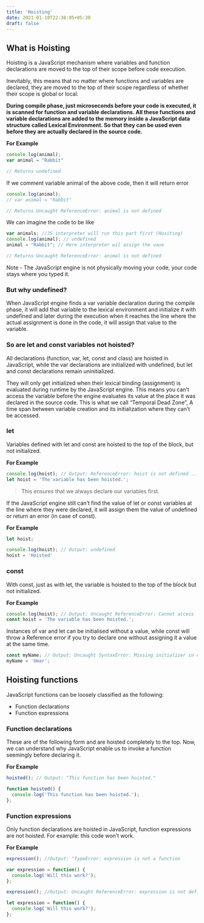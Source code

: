 ```yaml
---
title: 'Hoisting'
date: 2021-01-10T22:38:05+05:30
draft: false
---
```


## What is Hoisting

Hoisting is a JavaScript mechanism where variables and function declarations are moved to the top of their scope before code execution.

Inevitably, this means that no matter where functions and variables are declared, they are moved to the top of their scope regardless of whether their scope is global or local.

**During compile phase, just microseconds before your code is executed, it is scanned for function and variable declarations. All these functions and variable declarations are added to the memory inside a JavaScript data structure called Lexical Environment. So that they can be used even before they are actually declared in the source code.**

**For Example**

```javascript
console.log(animal);
var animal = "Rabbit"

// Returns undefined
```

If we comment variable animal of the above code, then it will return error

```javascript
console.log(animal);
// var animal = "Rabbit"

// Returns Uncaught ReferenceError: animal is not defined
```
We can imagine the code to be like

```javascript
var animals; //JS interpreter will run this part first (Hositing)
console.log(animal); // undefined
animal = "Rabbit"; // Here interpreter wil assign the vaue

// Returns Uncaught ReferenceError: animal is not defined
```

Note - The JavaScript engine is not physically moving your code, your code stays where you typed it.

### But why undefined?

When JavaScript engine finds a var variable declaration during the compile phase, it will add that variable to the lexical environment and initialize it with undefined and later during the execution when it reaches the line where the actual assignment is done in the code, it will assign that value to the variable.

### So are let and const variables not hoisted?

All declarations (function, var, let, const and class) are hoisted in JavaScript, while the var declarations are initialized with undefined, but let and const declarations remain uninitialized.

They will only get initialized when their lexical binding (assignment) is evaluated during runtime by the JavaScript engine. This means you can’t access the variable before the engine evaluates its value at the place it was declared in the source code. This is what we call “Temporal Dead Zone”, A time span between variable creation and its initialization where they can’t be accessed.

### let

Variables defined with let and const are hoisted to the top of the block, but not initialized.

**For Example**

```javascript
console.log(hoist); // Output: ReferenceError: hoist is not defined ...
let hoist = 'The variable has been hoisted.';
```

> This ensures that we always declare our variables first.

If the JavaScript engine still can’t find the value of let or const variables at the line where they were declared, it will assign them the value of undefined or return an error (in case of const).

**For Example**

```javascript
let hoist;

console.log(hoist); // Output: undefined
hoist = 'Hoisted'
```

### const

With const, just as with let, the variable is hoisted to the top of the block but not initialized.

**For Example**

```javascript
console.log(hoist); // Output: Uncaught ReferenceError: Cannot access 'hoist' before initialization
const hoist = 'The variable has been hoisted.';
```

Instances of var and let can be initialised without a value, while const will throw a Reference error if you try to declare one without assigning it a value at the same time.

```javascript
const myName; // Output: Uncaught SyntaxError: Missing initializer in const declaration
myName = 'Umar';
```

## Hoisting functions

JavaScript functions can be loosely classified as the following:

* Function declarations
* Function expressions

### Function declarations

These are of the following form and are hoisted completely to the top. Now, we can understand why JavaScript enable us to invoke a function seemingly before declaring it.

**For Example**

```javascript
hoisted(); // Output: "This function has been hoisted."

function hoisted() {
  console.log('This function has been hoisted.');
};
```

### Function expressions

Only function declarations are hoisted in JavaScript, function expressions are not hoisted. For example: this code won’t work.

**For Example**

```javascript
expression(); //Output: "TypeError: expression is not a function

var expression = function() {
  console.log('Will this work?');
};

expression(); //Output: Uncaught ReferenceError: expression is not defined

let expression = function() {
  console.log('Will this work?');
};
```

